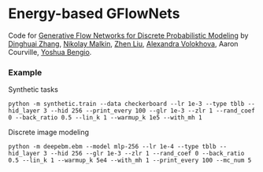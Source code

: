 # Energy-based GFlowNets

Code for [Generative Flow Networks for Discrete Probabilistic Modeling](https://arxiv.org/abs/2202.01361) 
by [Dinghuai Zhang](https://zdhnarsil.github.io/), [Nikolay Malkin](https://malkin1729.github.io/), [Zhen Liu](http://itszhen.com/), 
[Alexandra Volokhova](https://alexandravolokhova.github.io/), Aaron Courville,
[Yoshua Bengio](https://yoshuabengio.org/).


### Example

Synthetic tasks

```
python -m synthetic.train --data checkerboard --lr 1e-3 --type tblb --hid_layer 3 --hid 256 --print_every 100 --glr 1e-3 --zlr 1 --rand_coef 0 --back_ratio 0.5 --lin_k 1 --warmup_k 1e5 --with_mh 1
```

Discrete image modeling 

```angular2html
python -m deepebm.ebm --model mlp-256 --lr 1e-4 --type tblb --hid_layer 3 --hid 256 --glr 1e-3 --zlr 1 --rand_coef 0 --back_ratio 0.5 --lin_k 1 --warmup_k 5e4 --with_mh 1 --print_every 100 --mc_num 5
```